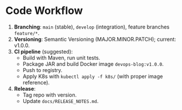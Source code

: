 # Code Workflow

1. **Branching**: `main` (stable), `develop` (integration), feature branches `feature/*`.
2. **Versioning**: Semantic Versioning (MAJOR.MINOR.PATCH); current: v1.0.0.
3. **CI pipeline** (suggested):
   - Build with Maven, run unit tests.
   - Package JAR and build Docker image `devops-blog:v1.0.0`.
   - Push to registry.
   - Apply K8s with `kubectl apply -f k8s/` (with proper image reference).
4. **Release**:
   - Tag repo with version.
   - Update `docs/RELEASE_NOTES.md`.
